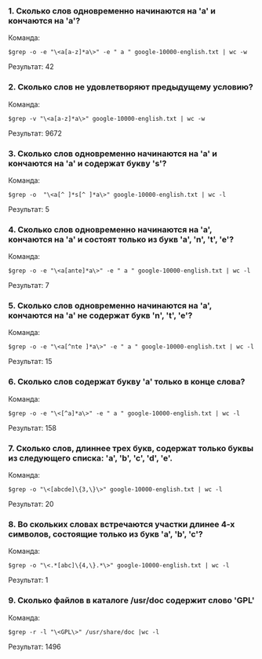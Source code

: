 ### 1. Сколько слов одновременно начинаются на 'a' и кончаются на 'a'?

Команда:

```
$grep -o -e "\<a[a-z]*a\>" -e " a " google-10000-english.txt | wc -w
```

Результат: 42

### 2. Сколько слов не удовлетворяют предыдущему условию?

Команда:

```
$grep -v "\<a[a-z]*a\>" google-10000-english.txt | wc -w
```

Результат: 9672

### 3. Сколько слов одновременно начинаются на 'a' и кончаются на 'a' и содержат букву 's'?

Команда:

```
$grep -o  "\<a[^ ]*s[^ ]*a\>" google-10000-english.txt | wc -l
```

Результат: 5

### 4. Сколько слов одновременно начинаются на 'a', кончаются на 'a' и состоят только из букв 'a', 'n', 't', 'e'?

Команда:

```
$grep -o -e "\<a[ante]*a\>" -e " a " google-10000-english.txt | wc -l
```

Результат: 7

### 5. Сколько слов одновременно начинаются на 'a', кончаются на 'a' не содержат букв 'n', 't', 'e'?

Команда:

```
$grep -o -e "\<a[^nte ]*a\>" -e " a " google-10000-english.txt | wc -l
```

Результат: 15

### 6. Сколько слов содержат букву 'a' только в конце слова?

Команда:

```
$grep -o -e "\<[^a]*a\>" -e " a " google-10000-english.txt | wc -l
```

Результат: 158

### 7. Сколько слов, длиннее трех букв, содержат только буквы из следующего списка: 'a', 'b', 'c', 'd', 'e'.

Команда:

```
$grep -o "\<[abcde]\{3,\}\>" google-10000-english.txt | wc -l
```

Результат: 20

### 8. Во скольких словах встречаются участки длинее 4-х символов, состоящие только из букв 'a', 'b', 'c'?

Команда:

```
$grep -o "\<.*[abc]\{4,\}.*\>" google-10000-english.txt | wc -l
```

Результат: 1

### 9. Сколько файлов в каталоге /usr/doc содержит слово 'GPL'

Команда:


```
$grep -r -l "\<GPL\>" /usr/share/doc |wc -l
```

Результат: 1496 
